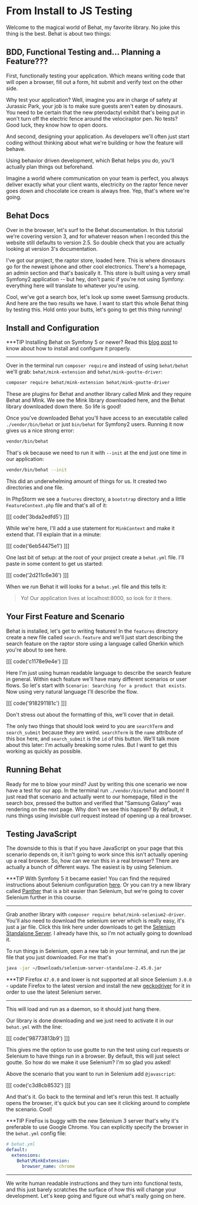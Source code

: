 # From Install to JS Testing

Welcome to the magical world of Behat, my favorite library. No joke 
this thing is the best. Behat is about two things:

## BDD, Functional Testing and... Planning a Feature???

First, functionally testing your application. Which means writing code that will
open a browser, fill out a form, hit submit and verify text on the other side.

Why test your application? Well, imagine you are in charge of safety at Jurassic
Park, your job is to make sure guests aren't eaten by dinosaurs. You need to be 
certain that the new pterodactyl exhibit that's being put in won't turn off the
electric fence around the velociraptor pen. No tests? Good luck, they know how to
open doors. 

And second, designing your application. As developers we'll often just start coding
without thinking about what we're building or how the feature will behave.

Using behavior driven development, which Behat helps you do, you'll actually plan things
out beforehand. 

Imagine a world where communication on your team is perfect, you always deliver exactly
what your client wants, electricity on the raptor fence never goes down and chocolate
ice cream is always free. Yep, that's where we're going. 

## Behat Docs

Over in the browser, let's surf to the Behat documentation. In this tutorial we're covering
version 3, and for whatever reason when I recorded this the website still defaults to version 
2.5. So double check that you are actually looking at version 3's documentation. 

I've got our project, the raptor store, loaded here. This is where dinosaurs go for the
newest iphone and other cool electronics. There's a homepage, an admin section and that's
basically it. This store is built using a very small Symfony2 application -- but hey,
don't panic if you're not using Symfony: everything here will translate to whatever
you're using.

Cool, we've got a search box, let's look up some sweet Samsung products. And here
are the two results we have. I want to start this whole Behat thing by testing this. 
Hold onto your butts, let's going to get this thing running! 

## Install and Configuration

***TIP
Installing Behat on Symfony 5 or newer? Read this [blog post](https://symfonycasts.com/blog/behat-symfony) 
to know about how to install and configure it properly.
***

Over in the terminal run `composer require` and instead of using `behat/behat` we'll grab:
`behat/mink-extension` and `behat/mink-goutte-driver`:

```bash
composer require behat/mink-extension behat/mink-goutte-driver
```

These are plugins for Behat and another library called Mink and they require Behat and
Mink. We see the Mink library downloaded here,  and the Behat library downloaded
down there. So life is good! 

Once you've downloaded Behat you'll have access to an executable called `./vendor/bin/behat`
or just `bin/behat` for Symfony2 users. Running it now gives us a nice strong error:

```bash
vendor/bin/behat
```

That's ok because we need to run it with `--init` at the end just one time in
our application:

```bash
vendor/bin/behat --init
```

This did an underwhelming amount of things for us. It created two directories and one file. 

In PhpStorm we see a `features` directory, a `bootstrap` directory and a little `FeatureContext.php`
file and that's all of it:

[[[ code('3bda2edfd5') ]]]

While we're here, I'll add a use statement for `MinkContext` and make it extend that.
I'll explain that in a minute:

[[[ code('6eb54475e1') ]]]

One last bit of setup: at the root of your project create a `behat.yml` file. I'll paste in some
content to get us started:

[[[ code('2d211c6e36') ]]]

When we run Behat it will looks for a `behat.yml` file and this tells it:

> Yo! Our application lives at localhost:8000, so look for it there.

## Your First Feature and Scenario

Behat is installed, let's get to writing features! In the `features` directory create a new file
called `search.feature` and we'll just start describing the search feature on the raptor store
using a language called Gherkin which you're about to see here. 

[[[ code('c1178e9e4e') ]]]

Here I'm just using human readable language to describe the search feature in general. Within
each feature we'll have many different scenarios or user flows. So let's start with 
`Scenario: Searching for a product that exists`. Now using very natural language I'll describe
the flow. 

[[[ code('918291181c') ]]]

Don't stress out about the formatting of this, we'll cover that in detail. 

The only two things that should look weird to you are `searchTerm` and `search_submit` because
they are weird. `searchTerm` is the `name` attribute of this box here, and `search_submit` is the
`id` of this button. We'll talk more about this later: I'm actually breaking some rules. But
I want to get this working as quickly as possible. 

## Running Behat

Ready for me to blow your mind? Just by writing this one scenario we now have a test for our app.
In the terminal run `./vendor/bin/behat` and boom! It just read that scenario and actually went
to our homepage, filled in the search box, pressed the button and verified that "Samsung Galaxy"
was rendering on the next page. Why don't we see this happen? By default, it runs things using
invisible curl request instead of opening up a real browser. 

## Testing JavaScript

The downside to this is that if you have JavaScript on your page that this scenario depends on, it
isn't going to work since this isn't actually opening up a real browser. So, how can we run
this in a real browser? There are actually a bunch of different ways. The easiest is by
using Selenium. 

***TIP
With Symfony 5 it became easier! You can find the required instructions 
about Selenium configuration [here](https://symfonycasts.com/blog/behat-symfony#real-browser-power). 
Or you can try a new library called [Panther](https://symfonycasts.com/blog/behat-panther) 
that is a bit easier than Selenium, but we're going to cover Selenium further in this course.
***

Grab another library with `composer require behat/mink-selenium2-driver`. You'll also need to download
the selenium server which is really easy, it's just a jar file. Click this link here under downloads 
to get the [Selenium Standalone Server](http://www.seleniumhq.org/download/). I already have
this, so I'm not actually going to download it.

To run things in Selenium, open a new tab in your terminal, and run the jar file that you just downloaded.
For me that's

```bash
java -jar ~/Downloads/selenium-server-standalone-2.45.0.jar
```

***TIP
Firefox `47.0.0` and lower is not supported at all since Selenium `3.0.0` - update Firefox
to the latest version and install the new [geckodriver][geckodriver] for it in order to use
the latest Selenium server.
***

This will load and run as a daemon, so it should just hang there. 

Our library is done downloading and we just need to activate it in our `behat.yml` with the line:

[[[ code('98773813b9') ]]]

This gives me the option to use goutte to run the test using curl requests or Selenium to have things
run in a browser. By default, this will just select goutte. So how do we make it use Selenium? I'm so
glad you asked! 

Above the scenario that you want to run in Selenium add `@javascript`:

[[[ code('c3d8cb8532') ]]]

And that's it. Go back to the terminal and let's rerun this test. It actually opens the browser,
it's quick but you can see it clicking around to complete the scenario. Cool!

***TIP
FireFox is buggy with the new Selenium 3 server that's why it's preferable to use Google Chrome.
You can explicitly specify the browser in the `behat.yml` config file:

```yaml
# behat.yml
default:
  extensions:
    Behat\MinkExtension:
      browser_name: chrome
```
***

We write human readable instructions and they turn into functional tests, and this just barely
scratches the surface of how this will change your development. Let's keep going and figure out
what's really going on here.


[geckodriver]: https://github.com/mozilla/geckodriver
